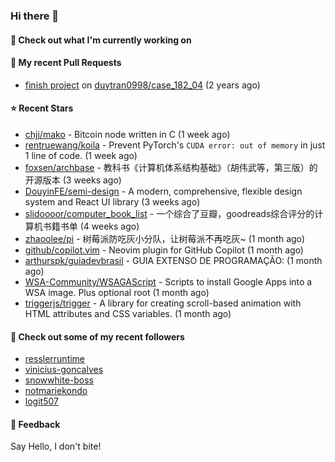 ### Hi there 👋

#### 👷 Check out what I'm currently working on

#### 🔨 My recent Pull Requests

- [finish project](https://github.com/duytran0998/case_182_04/pull/1) on [duytran0998/case_182_04](https://github.com/duytran0998/case_182_04) (2 years ago)

#### ⭐ Recent Stars

- [chjj/mako](https://github.com/chjj/mako) - Bitcoin node written in C (1 week ago)
- [rentruewang/koila](https://github.com/rentruewang/koila) - Prevent PyTorch&#39;s `CUDA error: out of memory` in just 1 line of code. (1 week ago)
- [foxsen/archbase](https://github.com/foxsen/archbase) - 教科书《计算机体系结构基础》（胡伟武等，第三版）的开源版本 (3 weeks ago)
- [DouyinFE/semi-design](https://github.com/DouyinFE/semi-design) - A modern, comprehensive, flexible design system and React UI library (3 weeks ago)
- [slidoooor/computer_book_list](https://github.com/slidoooor/computer_book_list) - 一个综合了豆瓣，goodreads综合评分的计算机书籍书单 (4 weeks ago)
- [zhaoolee/pi](https://github.com/zhaoolee/pi) - 树莓派防吃灰小分队，让树莓派不再吃灰~ (1 month ago)
- [github/copilot.vim](https://github.com/github/copilot.vim) - Neovim plugin for GitHub Copilot (1 month ago)
- [arthurspk/guiadevbrasil](https://github.com/arthurspk/guiadevbrasil) - GUIA EXTENSO DE PROGRAMAÇÃO: (1 month ago)
- [WSA-Community/WSAGAScript](https://github.com/WSA-Community/WSAGAScript) - Scripts to install Google Apps into a WSA image. Plus optional root (1 month ago)
- [triggerjs/trigger](https://github.com/triggerjs/trigger) - A library for creating scroll-based animation with HTML attributes and CSS variables. (1 month ago)

#### 👯 Check out some of my recent followers

- [resslerruntime](https://github.com/resslerruntime)
- [vinicius-goncalves](https://github.com/vinicius-goncalves)
- [snowwhite-boss](https://github.com/snowwhite-boss)
- [notmariekondo](https://github.com/notmariekondo)
- [logit507](https://github.com/logit507)

#### 💬 Feedback

Say Hello, I don't bite!